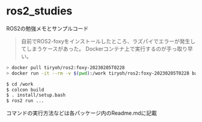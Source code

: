 # ros2_studies
ROS2の勉強メモとサンプルコード


> 自前でROS2-foxyをインストールしたところ、ラズパイでエラーが発生してしまうケースがあった。
Dockerコンテナ上で実行するのが手っ取り早い。

```bash
> docker pull tiryoh/ros2:foxy-20230205T0228
> docker run -it --rm -v $(pwd):/work tiryoh/ros2:foxy-20230205T0228 bash

$ cd /work
$ colcon build
$ . install/setup.bash
$ ros2 run ...
```

コマンドの実行方法などは各パッケージ内のReadme.mdに記載
